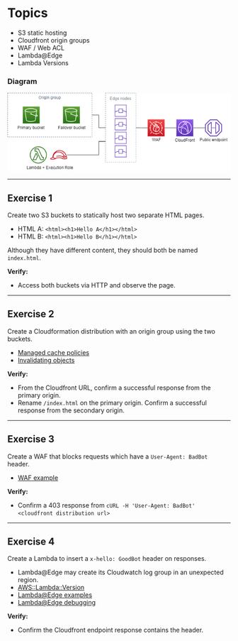 # Topics
- S3 static hosting
- Cloudfront origin groups
- WAF / Web ACL
- Lambda@Edge
- Lambda Versions

### Diagram

![Diagram](e19.png)

---

## Exercise 1
Create two S3 buckets to statically host two separate HTML pages. 
- HTML A: `<html><h1>Hello A</h1></html>`
- HTML B: `<html><h1>Hello B</h1></html>`

Although they have different content, they should both be named `index.html`.

**Verify:** 
- Access both buckets via HTTP and observe the page.

---

## Exercise 2
Create a Cloudformation distribution with an origin group using the two buckets.
- [Managed cache policies](https://docs.aws.amazon.com/AmazonCloudFront/latest/DeveloperGuide/using-managed-cache-policies.html#attaching-managed-cache-policies)
- [Invalidating objects](https://docs.aws.amazon.com/AmazonCloudFront/latest/DeveloperGuide/Invalidation.html)

**Verify:** 
- From the Cloudfront URL, confirm a successful response from the primary origin.
- Rename `/index.html` on the primary origin. Confirm a successful response from the secondary origin. 

---

## Exercise 3
Create a WAF that blocks requests which have a `User-Agent: BadBot` header.
- [WAF example](https://docs.aws.amazon.com/waf/latest/developerguide/getting-started.html)

**Verify:**
- Confirm a 403 response from `cURL -H 'User-Agent: BadBot' <cloudfront distribution url>`  

---

## Exercise 4
Create a Lambda to insert a `x-hello: GoodBot` header on responses.
- Lambda@Edge may create its Cloudwatch log group in an unexpected region.
- [AWS::Lambda::Version](https://docs.aws.amazon.com/AWSCloudFormation/latest/UserGuide/aws-resource-lambda-version.html)
- [Lambda@Edge examples](https://docs.aws.amazon.com/AmazonCloudFront/latest/DeveloperGuide/lambda-examples.html)
- [Lambda@Edge debugging](https://docs.aws.amazon.com/AmazonCloudFront/latest/DeveloperGuide/lambda-edge-testing-debugging.html)

**Verify:**
- Confirm the Cloudfront endpoint response contains the header.
